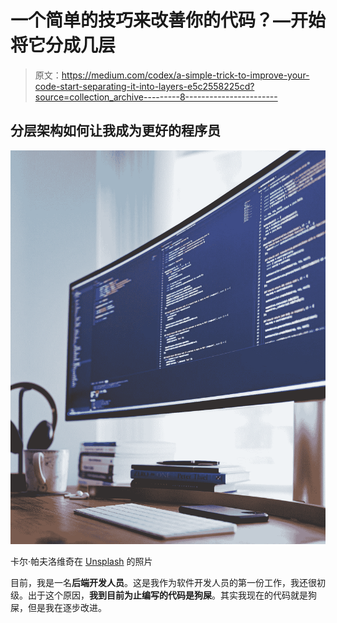 # 一个简单的技巧来改善你的代码？—开始将它分成几层

> 原文：<https://medium.com/codex/a-simple-trick-to-improve-your-code-start-separating-it-into-layers-e5c2558225cd?source=collection_archive---------8----------------------->

## 分层架构如何让我成为更好的程序员

![](img/77dc404cac1b3ca4a7de6c0ddced4e89.png)

卡尔·帕夫洛维奇在 [Unsplash](https://unsplash.com?utm_source=medium&utm_medium=referral) 的照片

目前，我是一名**后端开发人员**。这是我作为软件开发人员的第一份工作，我还很初级。出于这个原因，**我到目前为止编写的代码是狗屎**。其实我现在的代码就是狗屎，但是我在逐步改进。